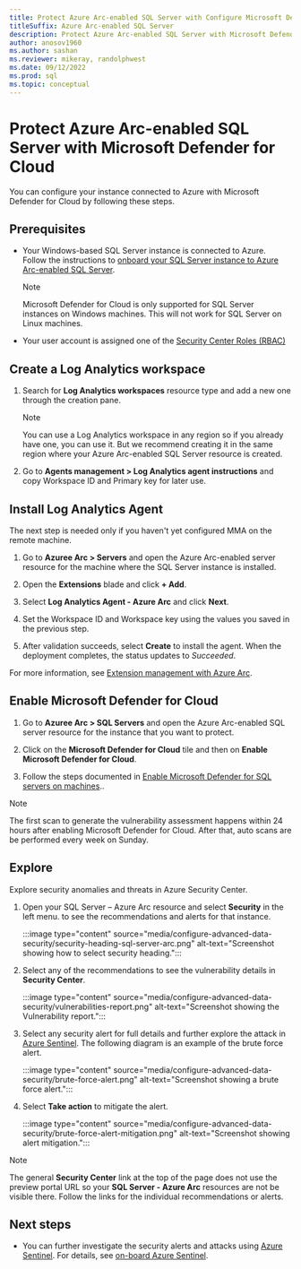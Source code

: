 ```yaml
---
title: Protect Azure Arc-enabled SQL Server with Configure Microsoft Defender for Cloud 
titleSuffix: Azure Arc-enabled SQL Server
description: Protect Azure Arc-enabled SQL Server with Microsoft Defender for Cloud
author: anosov1960
ms.author: sashan
ms.reviewer: mikeray, randolphwest
ms.date: 09/12/2022
ms.prod: sql
ms.topic: conceptual
---
```

# Protect Azure Arc-enabled SQL Server with Microsoft Defender for Cloud 

You can configure your instance connected to Azure with Microsoft Defender for Cloud by following these steps.

## Prerequisites

- Your Windows-based SQL Server instance is connected to Azure. Follow the instructions to [onboard your SQL Server instance to Azure Arc-enabled SQL Server](connect.md).

   > [!NOTE]
   > Microsoft Defender for Cloud is only supported for SQL Server instances on Windows machines. This will not work for SQL Server on Linux machines.

- Your user account is assigned one of the [Security Center Roles (RBAC)](/azure/security-center/security-center-permissions)

## Create a Log Analytics workspace

1. Search for **Log Analytics workspaces** resource type and add a new one through the creation pane.

   > [!NOTE]
   > You can use a Log Analytics workspace in any region so if you already have one, you can use it. But we recommend creating it in the same region where your Azure Arc-enabled SQL Server resource is created.

1. Go to __Agents management > Log Analytics agent instructions__  and copy Workspace ID and Primary key for later use.

## Install Log Analytics Agent

The next step is needed only if you haven't yet configured MMA on the remote machine.

1. Go to __Azuree Arc > Servers__ and open  the Azure Arc-enabled server resource for the machine where the SQL Server instance is installed. 

1. Open the **Extensions** blade and click __+ Add__. 

1. Select __Log Analytics Agent - Azure Arc__ and click __Next__. 

1. Set the Workspace ID and Workspace key using the values you saved in the previous step.

1. After validation succeeds, select **Create** to install the agent. When the deployment completes, the status updates to *Succeeded*.

For more information, see [Extension management with Azure Arc](/azure/azure-arc/servers/manage-vm-extensions).

## Enable Microsoft Defender for Cloud

1. Go to __Azuree Arc > SQL Servers__ and open  the Azure Arc-enabled SQL server resource for the instance that you want to protect. 

1. Click on the __Microsoft Defender for Cloud__ tile and then on __Enable Microsoft Defender for Cloud__.

1. Follow the steps documented in [Enable Microsoft Defender for SQL servers on machines](/azure/defender-for-cloud/defender-for-sql-usage#set-up-microsoft-defender-for-sql-servers-on-machines)..
 
> [!NOTE]
   > The first scan to generate the vulnerability assessment happens within 24 hours after enabling Microsoft Defender for Cloud. After that, auto scans are be performed every week on Sunday.

## Explore

Explore security anomalies and threats in Azure Security Center.

1. Open your SQL Server – Azure Arc resource and select **Security** in the left menu. to see the recommendations and alerts for that instance.

   :::image type="content" source="media/configure-advanced-data-security/security-heading-sql-server-arc.png" alt-text="Screenshot showing how to select security heading.":::

1. Select any of the recommendations to see the vulnerability details in **Security Center**.

   :::image type="content" source="media/configure-advanced-data-security/vulnerabilities-report.png" alt-text="Screenshot showing the Vulnerability report.":::

1. Select any security alert for full details and further explore the attack in [Azure Sentinel](/azure/sentinel/overview). The following diagram is an example of the brute force alert.

   :::image type="content" source="media/configure-advanced-data-security/brute-force-alert.png" alt-text="Screenshot showing a brute force alert.":::

1. Select **Take action** to mitigate the alert.

   :::image type="content" source="media/configure-advanced-data-security/brute-force-alert-mitigation.png" alt-text="Screenshot showing alert mitigation.":::

> [!NOTE]
> The general **Security Center** link at the top of the page does not use the preview portal URL so your **SQL Server - Azure Arc** resources are not be visible there. Follow the links for the individual recommendations or alerts.

## Next steps

- You can further investigate the security alerts and attacks using [Azure Sentinel](/azure/sentinel/overview). For details, see [on-board Azure Sentinel](/azure/sentinel/connect-data-sources).
